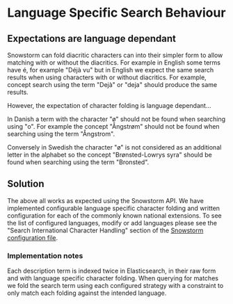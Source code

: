 # Language Specific Search Behaviour

## Expectations are language dependant 

Snowstorm can fold diacritic characters can into their simpler form to allow matching with or without the diacritics. For example in English some terms have é, for example "Déjà vu" but in English we expect the same search results when using characters with or without diacritics. For example, concept search using the term "Dejà" or "deja" should produce the same results.

However, the expectation of character folding is language dependant...

In Danish a term with the character "ø" should not be found when searching using "o". For example the concept "Ångstrøm" should not be found when searching using the term "Ångstrom".

Conversely in Swedish the character "ø" is not considered as an additional letter in the alphabet so the concept "Brønsted-Lowrys syra" should be found when searching using the term "Bronsted".

## Solution

The above all works as expected using the Snowstorm API. We have implemented configurable language specific character folding and written configuration for each of the commonly known national extensions. 
To see the list of configured languages, modify or add languages please see the "Search International Character Handling" section of the [Snowstorm configuration file](/src/main/resources/application.properties).

### Implementation notes
Each description term is indexed twice in Elasticsearch, in their raw form and with language specific character folding. When querying for matches we fold the search term using each configured strategy with a constraint to only match each folding against the intended language.
